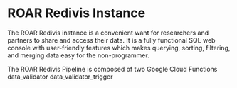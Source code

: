 # ROAR Redivis Instance

The ROAR Redivis instance is a convenient want for researchers and partners to share and access their data. It is a fully functional SQL web console with user-friendly features which
makes querying, sorting, filtering, and merging data easy for the non-programmer.

The ROAR Redivis Pipeline is composed of two Google Cloud Functions
data_validator
data_validator_trigger
